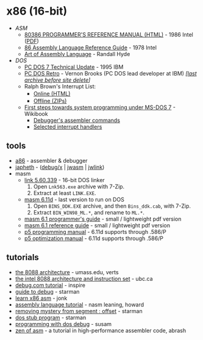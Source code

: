 x86 (16-bit)
============


* _ASM_
  - [80386 PROGRAMMER'S REFERENCE MANUAL (HTML)](https://www.ardent-tool.com/CPU/docs/Intel/386/manuals/prref386/toc.htm) - 1986 Intel ([PDF](https://css.csail.mit.edu/6.858/2014/readings/i386.pdf))
  - [86 Assembly Language Reference Guide](http://bitsavers.informatik.uni-stuttgart.de/components/intel/8086/9800749-1_MCS-86_Assembly_Language_Reference_Guide_Oct78.pdf) - 1978 Intel
  - [Art of Assembly Language](https://www.phatcode.net/res/223/files/html/toc.html) - Randall Hyde
* _DOS_
  - [PC DOS 7 Technical Update](https://web.archive.org/web/20060721115437id_/http://www.redbooks.ibm.com/redbooks/pdfs/gg244459.pdf) - 1995 IBM
  - [PC DOS Retro](https://web.archive.org/web/20220409140952/https://sites.google.com/site/pcdosretro/) - Vernon Brooks (PC DOS lead developer at IBM) _[[last archive before site delete](https://github.com/pcdosretro/PCDOSRetro.github.io/archive/6d227bc49a8f0aeaed394782e494d7caa041ef1f.zip)]_
  - Ralph Brown's Interrupt List:
    - [Online (HTML)](http://ctyme.com/rbrown.htm) <img src="http://www.galacticempiredatabank.com/netscapeicon.gif" width="16px" />
    - [Offline (ZIPs)](https://www.cs.cmu.edu/~ralf/files.html) <img src="https://user-images.githubusercontent.com/7102064/162549912-5943e669-2e80-4ad4-8f11-5abfef171558.png" width="16px" />
  - [First steps towards system programming under MS-DOS 7](https://en.wikibooks.org/wiki/First_steps_towards_system_programming_under_MS-DOS_7) - Wikibook
    - [Debugger's assembler commands](https://en.wikibooks.org/wiki/First_steps_towards_system_programming_under_MS-DOS_7/Debugger%27s_assembler_commands)
    - [Selected interrupt handlers](https://en.wikibooks.org/wiki/First_steps_towards_system_programming_under_MS-DOS_7/Selected_interrupt_handlers)


tools
-----

* [a86](http://eji.com/a86/) - assembler & debugger
* [japheth](https://www.japheth.de/) - ([debug/x](https://www.japheth.de/debxxf.html) | [jwasm](https://www.japheth.de/JWasm.html) | [jwlink](https://www.japheth.de/JWlink.html))
* masm
  - [link 5.60.339](http://web.archive.org/web/20120315023048id_/http://download.microsoft.com/download/vc15/Update/1/WIN98/EN-US/Lnk563.exe) - 16-bit DOS linker
    1. Open `Lnk563.exe` archive with 7-Zip.
    2. Extract at least `LINK.EXE`.
  - [masm 6.11d](http://web.archive.org/web/20030204011521id_/http://www.microsoft.com/ddk/download/98/BINS_DDK.EXE) - last version to run on DOS
    1. Open `BINS_DDK.EXE` archive, and then `Bins_ddk.cab`, with 7-Zip.
    2. Extract `BIN_WIN98_ML.*`, and rename to `ML.*`.
  - [masm 6.1 programmer's guide](http://web.archive.org/web/20220328033823id_/https://staffwww.fullcoll.edu/zding/fc241/files/MASM61PROGUIDE.pdf) - small / lightweight pdf version
  - [masm 6.1 reference guide](http://web.archive.org/web/20240802220532id_/http://www.mwftr.com/uC12/MASMReference.pdf) - small / lightweight pdf version
  - [p5 programming manual](https://stuff.mit.edu/afs/sipb/contrib/doc/specs/ic/cpu/x86/pentium/vol3.pdf) - 6.11d supports through .586/P
  - [p5 optimization manual](https://www.ardent-tool.com/CPU/docs/Intel/IA/242816-000.pdf) - 6.11d supports through .586/P


tutorials
---------

* [the 8088 architecture](https://people.cs.umass.edu/~verts/cmpsci201/spr_2004/Lecture_03_2004-02-02_The_8088_processor.pdf) - umass.edu, verts
* [the intel 8088 architecture and instruction set](https://people.ece.ubc.ca/~edc/464/lectures/lec4.pdf) - ubc.ca
* [debug.com tutorial](https://www.plumb.org/tekmage/Inspire/debug-manual.html) - inspire
* [guide to debug](https://thestarman.pcministry.com/asm/debug/debug.htm) - starman
* [learn x86 asm](http://www.infinitefactors.org/jonk/x86lrn.html) - jonk
* [assembly language tutorial](http://web.archive.org/web/20150919151745id_/http://www.csc.depauw.edu/~bhoward/asmtut/asmtut_contents.html) - nasm leaning, howard
* [removing mystery from segment : offset](https://thestarman.pcministry.com/asm/debug/Segments.html) - starman
* [dos stub program](https://thestarman.pcministry.com/asm/debug/DOSstub.htm) - starman
* [programming with dos debug](https://susam.net/programming-with-dos-debugger.html) - susam
* [zen of asm](http://web.archive.org/web/20241226065109id_/http://www.jagregory.com/abrash-zen-of-asm/) - a tutorial in high-performance assembler code, abrash
